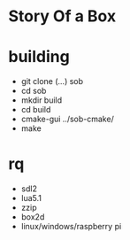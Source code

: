 Story Of a Box
===

building
===

- git clone (...) sob
- cd sob
- mkdir build
- cd build
- cmake-gui ../sob-cmake/
- make

rq
===

- sdl2
- lua5.1
- zzip
- box2d
- linux/windows/raspberry pi
